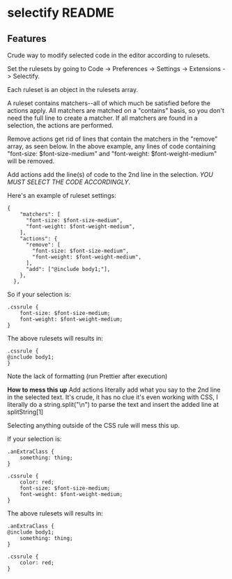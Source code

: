 # selectify README

## Features

Crude way to modify selected code in the editor according to rulesets.

Set the rulesets by going to Code -> Preferences -> Settings -> Extensions -> Selectify.

Each ruleset is an object in the rulesets array. 

A ruleset contains matchers--all of which much be satisfied before the actions apply.
All matchers are matched on a "contains" basis, so you don't need the full line to create a matcher.
If all matchers are found in a selection, the actions are performed.

Remove actions get rid of lines that contain the matchers in the "remove" array, as seen below.
In the above example, any lines of code containing "font-size: $font-size-medium" and "font-weight: $font-weight-medium" will be removed.


Add actions add the line(s) of code to the 2nd line in the selection.
*YOU MUST SELECT THE CODE ACCORDINGLY*.

Here's an example of ruleset settings:
```
{
    "matchers": [
      "font-size: $font-size-medium",
      "font-weight: $font-weight-medium",
    ],
    "actions": {
      "remove": [
        "font-size: $font-size-medium",
        "font-weight: $font-weight-medium",
      ],
      "add": ["@include body1;"],
    },
  },
```

So if your selection is:
```
.cssrule {
    font-size: $font-size-medium;
    font-weight: $font-weight-medium;
}
```

The above rulesets will results in:
```
.cssrule {
@include body1;
}
```

Note the lack of formatting (run Prettier after execution)

**How to mess this up**
Add actions literally add what you say to the 2nd line in the selected text. 
It's crude, it has no clue it's even working with CSS, I literally do a string.split("\n") to parse the text and insert the added line at splitString[1]

Selecting anything outside of the CSS rule will mess this up.

If your selection is:
```
.anExtraClass {
    something: thing;
}

.cssrule {
    color: red;
    font-size: $font-size-medium;
    font-weight: $font-weight-medium;
}
```

The above rulesets will results in:
```
.anExtraClass {
@include body1;
    something: thing;
}

.cssrule {
    color: red;
}
```

